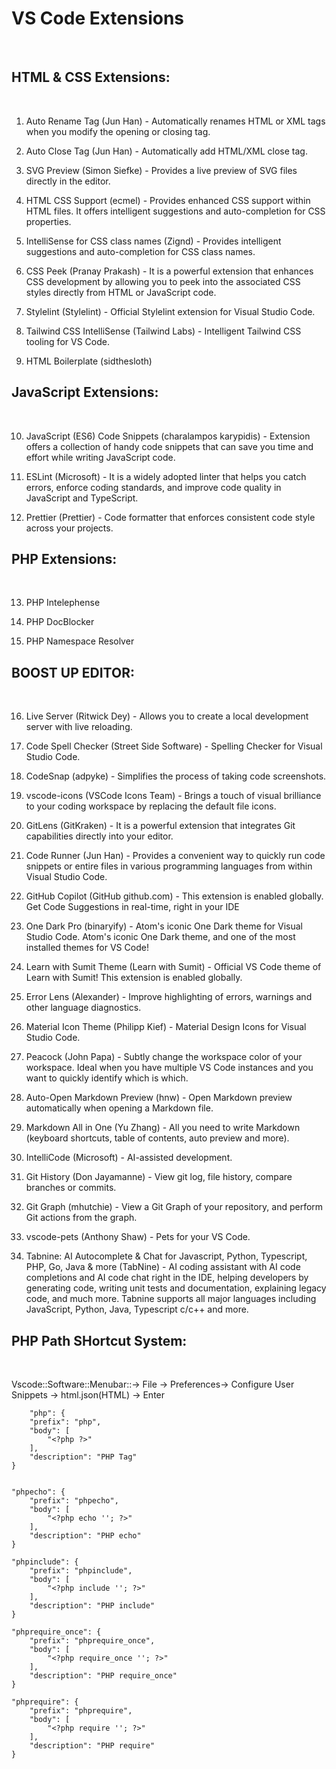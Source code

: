 <h1>VS Code Extensions</h1>
<br>
<h2>HTML & CSS Extensions:</h2>
<br>

1. Auto Rename Tag (Jun Han) - Automatically renames HTML or XML tags when you modify the opening or closing tag.

2. Auto Close Tag (Jun Han) - Automatically add HTML/XML close tag.

3. SVG Preview (Simon Siefke) - Provides a live preview of SVG files directly in the editor.

4. HTML CSS Support (ecmel) - Provides enhanced CSS support within HTML files. It offers intelligent suggestions and auto-completion for CSS properties.

5. IntelliSense for CSS class names (Zignd) - Provides intelligent suggestions and auto-completion for CSS class names.

6. CSS Peek (Pranay Prakash) - It is a powerful extension that enhances CSS development by allowing you to peek into the associated CSS styles directly from HTML or JavaScript code.

7. Stylelint (Stylelint) - Official Stylelint extension for Visual Studio Code.

8. Tailwind CSS IntelliSense (Tailwind Labs) - Intelligent Tailwind CSS tooling for VS Code.

9. HTML Boilerplate (sidthesloth)

<h2>JavaScript Extensions:</h2>
<br>

10. JavaScript (ES6) Code Snippets (charalampos karypidis) - Extension offers a collection of handy code snippets that can save you time and effort while writing JavaScript code.

11. ESLint (Microsoft) - It is a widely adopted linter that helps you catch errors, enforce coding standards, and improve code quality in JavaScript and TypeScript.

12. Prettier (Prettier) - Code formatter that enforces consistent code style across your projects.

<h2>PHP Extensions:</h2>
<br>

13. PHP Intelephense

14. PHP DocBlocker

15. PHP Namespace Resolver

<h2>BOOST UP EDITOR:</h2>
<br>

16. Live Server (Ritwick Dey) - Allows you to create a local development server with live reloading.

17. Code Spell Checker (Street Side Software) - Spelling Checker for Visual Studio Code.

18. CodeSnap (adpyke) - Simplifies the process of taking code screenshots.

19. vscode-icons (VSCode Icons Team) - Brings a touch of visual brilliance to your coding workspace by replacing the default file icons.

20. GitLens (GitKraken) - It is a powerful extension that integrates Git capabilities directly into your editor.

21. Code Runner (Jun Han) - Provides a convenient way to quickly run code snippets or entire files in various programming languages from within Visual Studio Code.
    
22. GitHub Copilot (GitHub github.com) - This extension is enabled globally. Get Code Suggestions in real-time, right in your IDE
    
23. One Dark Pro (binaryify) - Atom's iconic One Dark theme for Visual Studio Code. Atom's iconic One Dark theme, and one of the most installed themes for VS Code!
    
24. Learn with Sumit Theme (Learn with Sumit) - Official VS Code theme of Learn with Sumit! This extension is enabled globally.

25. Error Lens (Alexander) - Improve highlighting of errors, warnings and other language diagnostics.

26. Material Icon Theme (Philipp Kief) - Material Design Icons for Visual Studio Code.

27. Peacock (John Papa) - Subtly change the workspace color of your workspace. Ideal when you have multiple VS Code instances and you want to quickly identify which is which.

28. Auto-Open Markdown Preview (hnw) - Open Markdown preview automatically when opening a Markdown file.

29. Markdown All in One (Yu Zhang) - All you need to write Markdown (keyboard shortcuts, table of contents, auto preview and more).

30. IntelliCode (Microsoft) - AI-assisted development.

31. Git History (Don Jayamanne) - View git log, file history, compare branches or commits.

32. Git Graph (mhutchie) - View a Git Graph of your repository, and perform Git actions from the graph.

33. vscode-pets (Anthony Shaw) - Pets for your VS Code.

34. Tabnine: AI Autocomplete & Chat for Javascript, Python, Typescript, PHP, Go, Java & more (TabNine) - AI coding assistant with AI code completions and AI code chat right in the IDE, helping developers by generating code, writing unit tests and documentation, explaining legacy code, and much more. Tabnine supports all major languages including JavaScript, Python, Java, Typescript c/c++ and more.



<h2>PHP Path SHortcut System:</h2>
<br>


Vscode::Software::Menubar::-> File -> Preferences-> Configure User Snippets -> html.json(HTML) -> Enter

        "php": {
		"prefix": "php",
		"body": [
			"<?php ?>"
		],
		"description": "PHP Tag"
	}


	"phpecho": {
		"prefix": "phpecho",
		"body": [
			"<?php echo ''; ?>"
		],
		"description": "PHP echo"
	}

	"phpinclude": {
		"prefix": "phpinclude",
		"body": [
			"<?php include ''; ?>"
		],
		"description": "PHP include"
	}

	"phprequire_once": {
		"prefix": "phprequire_once",
		"body": [
			"<?php require_once ''; ?>"
		],
		"description": "PHP require_once"
	}

	"phprequire": {
		"prefix": "phprequire",
		"body": [
			"<?php require ''; ?>"
		],
		"description": "PHP require"
	}

